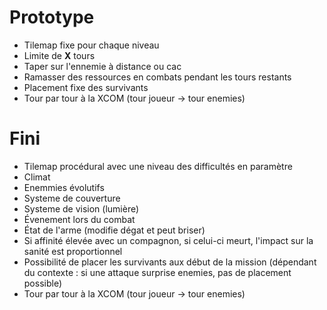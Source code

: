 # Prototype
- Tilemap fixe pour chaque niveau
- Limite de **X** tours
- Taper sur l'ennemie à distance ou cac
- Ramasser des ressources en combats pendant les tours restants
- Placement fixe des survivants
- Tour par tour à la XCOM (tour joueur -> tour enemies)

# Fini
- Tilemap procédural avec une niveau des difficultés en paramètre
- Climat
- Enemmies évolutifs
- Systeme de couverture
- Systeme de vision (lumière)
- Évenement lors du combat
- État de l'arme (modifie dégat et peut briser)
- Si affinité élevée avec un compagnon, si celui-ci meurt, l'impact sur la sanité est proportionnel
- Possibilité de placer les survivants aux début de la mission (dépendant du contexte : si une attaque surprise enemies, pas de placement possible)
- Tour par tour à la XCOM (tour joueur -> tour enemies)
